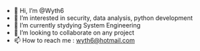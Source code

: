 - 👋 Hi, I’m @Wyth6
- 👀 I’m interested in security, data analysis, python development
- 🌱 I’m currently stydying System Engineering 
- 💞️ I’m looking to collaborate on any project
- 📫 How to reach me : wyth6@hotmail.com

<!---
Wyth6/Wyth6 is a ✨ special ✨ repository because its `README.md` (this file) appears on your GitHub profile.
You can click the Preview link to take a look at your changes.
--->
